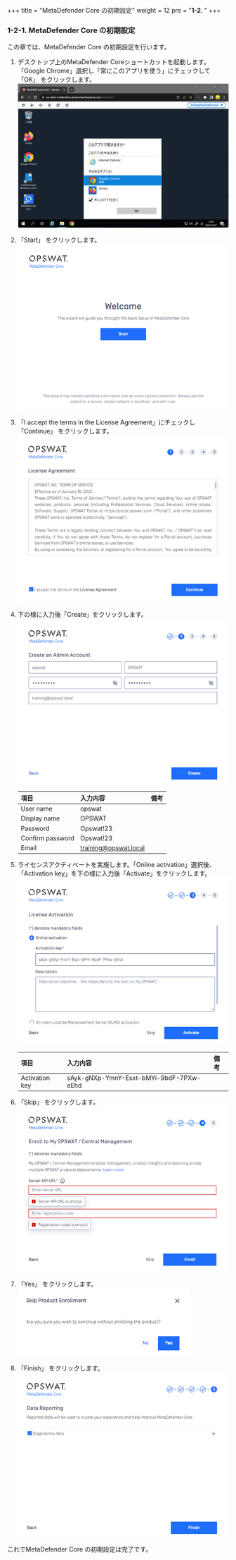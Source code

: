 +++
title = "MetaDefender Core の初期設定"
weight = 12
pre = "<b>1-2. </b>"
+++

### 1-2-1. MetaDefender Core の初期設定
この章では、MetaDefender Core の初期設定を行います。

1. デスクトップ上のMetaDefender Coreショートカットを起動します。
「Google Chrome」選択し「常にこのアプリを使う」にチェックして「OK」 をクリックします。
    ![](/images/lab1/1-1-2_mdc01.png)
1. 「Start」 をクリックします。
    ![](/images/lab1/1-1-2_mdc02.png)
1. 「I accept the terms in the License Agreement」にチェックし「Continue」 をクリックします。
    ![](/images/lab1/1-1-2_mdc03.png)				
1. 下の様に入力後「Create」をクリックします。
    ![](/images/lab1/1-1-2_mdc04.png)
    
    | 項目 | 入力内容 | 備考 |
    | ---- | ---- | ---- |
    | User name | opswat | |
    | Display name | OPSWAT | |
    | Password | Opswat!23 | |
    | Confirm password | Opswat!23 | |
    | Email | training@opswat.local | |
1. ライセンスアクティベートを実施します。「Online activation」選択後、「Activation key」を下の様に入力後「Activate」をクリックします。
    ![](/images/lab1/1-1-2_mdc05.png)
    
    | 項目 | 入力内容 | 備考 |
    | ---- | ---- | ---- |
    | Activation key | sAyk-gNXp-YmnY-Esxt-bMYi-9bdF-7PXw-eEhd | |
    
1. 「Skip」 をクリックします。
    ![](/images/lab1/1-1-2_mdc06.png)

1. 「Yes」 をクリックします。
    ![](/images/lab1/1-1-2_mdc07.png)
    
1. 「Finish」 をクリックします。
    ![](/images/lab1/1-1-2_mdc08.png)

これでMetaDefender Core の初期設定は完了です。
